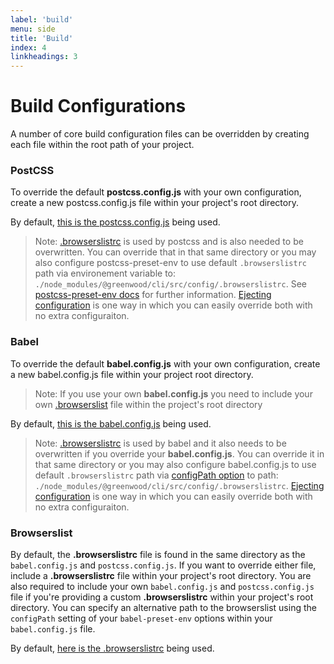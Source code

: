 ```yaml
---
label: 'build'
menu: side
title: 'Build'
index: 4
linkheadings: 3
---
```


# Build Configurations

A number of core build configuration files can be overridden by creating each file within the root path of your project.


### PostCSS

To override the default **postcss.config.js** with your own configuration, create a new postcss.config.js file within your project's root directory.

By default, [this is the postcss.config.js](https://github.com/ProjectEvergreen/greenwood/blob/master/packages/cli/src/config/postcss.config.js) being used.

> Note: [.browserslistrc](#browserslist) is used by postcss and is also needed to be overwritten. You can override that in that same directory or you may also configure postcss-preset-env to use default `.browserslistrc` path via environement variable to: `./node_modules/@greenwood/cli/src/config/.browserslistrc`.  See [postcss-preset-env docs](https://www.npmjs.com/package/postcss-preset-env#browsers) for further information. [Ejecting configuration](#eject-configuration) is one way in which you can easily override both with no extra configuraiton.


### Babel

To override the default **babel.config.js** with your own configuration, create a new babel.config.js file within your project root directory.

> Note: If you use your own **babel.config.js** you need to include your own [.browserslist](#browserslist) file within the project's root directory

By default, [this is the babel.config.js](https://github.com/ProjectEvergreen/greenwood/blob/master/packages/cli/src/config/babel.config.js) being used.

> Note: [.browserslistrc](#browserslist) is used by babel and it also needs to be overwritten if you override your **babel.config.js**. You can override it in that same directory or you may also configure babel.config.js to use default `.browserslistrc` path via [configPath option](https://babeljs.io/docs/en/babel-preset-env#configpath) to path: `./node_modules/@greenwood/cli/src/config/.browserslistrc`.  [Ejecting configuration](#eject-configuration) is one way in which you can easily override both with no extra configuraiton.


### Browserslist

By default, the **.browserslistrc** file is found in the same directory as the `babel.config.js` and `postcss.config.js`.  If you want to override either file, include a **.browserslistrc** file within your project's root directory. You are also required to include your own `babel.config.js` and `postcss.config.js` file if you're providing a custom **.browserslistrc** within your project's root directory. You can specify an alternative path to the browserslist using the `configPath` setting of your `babel-preset-env` options within your `babel.config.js` file.

By default, [here is the .browserslistrc](https://github.com/ProjectEvergreen/greenwood/blob/master/packages/cli/src/config/.browserslistrc) being used.